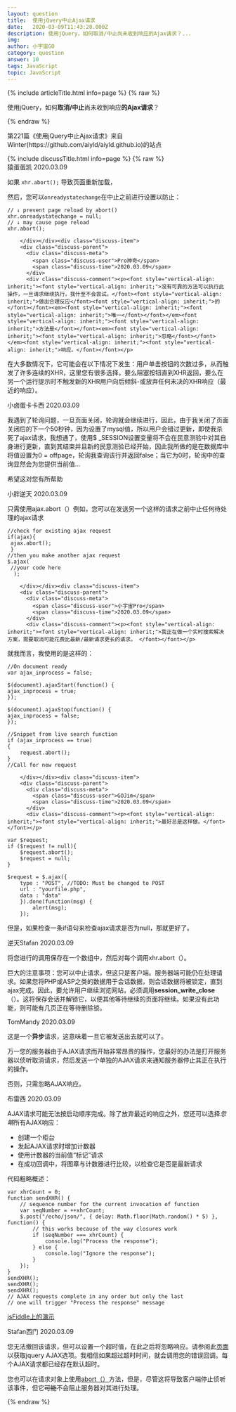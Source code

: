 ```yaml
---
layout: question
title:  使用jQuery中止Ajax请求
date:   2020-03-09T11:43:28.000Z
description: 使用jQuery，如何取消/中止尚未收到响应的Ajax请求？...
img: 
author: 小宇宙GO
category: question
answer: 10
tags: JavaScript
topic: JavaScript
---
```

<div class="article-root">
  <div class="article">
    {% include articleTitle.html info=page %}
    {% raw %}
    <div class="article-content"><p><font style="vertical-align: inherit;"><font style="vertical-align: inherit;">使用jQuery，如何</font></font><strong><font style="vertical-align: inherit;"><font style="vertical-align: inherit;">取消/中止</font></font></strong><font style="vertical-align: inherit;"><font style="vertical-align: inherit;">尚未收到响应</font><strong><font style="vertical-align: inherit;">的Ajax请求</font></strong><font style="vertical-align: inherit;">？</font></font></p></div>
    {% endraw %}
  </div>
  <p class="winter_mark">第221篇《使用jQuery中止Ajax请求》来自Winter(https://github.com/aiyld/aiyld.github.io)的站点</p>
  <div class="discuss-wrapper">
    {% include discussTitle.html info=page %}
    {% raw %}
    <div class="discuss-list">
    <div class="discuss-item">
        <div class="discuss-parent">
          <div class="discuss-meta">
            <span class="discuss-user">猿蛋蛋凯</span>
            <span class="discuss-time">2020.03.09</span>
          </div>
          <div class="discuss-comment"><p><font style="vertical-align: inherit;"><font style="vertical-align: inherit;">如果   </font></font><code>xhr.abort();</code><font style="vertical-align: inherit;"><font style="vertical-align: inherit;">  导致页面重新加载，</font></font></p>

<p><font style="vertical-align: inherit;"><font style="vertical-align: inherit;">然后，您可以</font></font><code>onreadystatechange</code><font style="vertical-align: inherit;"><font style="vertical-align: inherit;">在中止之前进行</font><font style="vertical-align: inherit;">设置</font><font style="vertical-align: inherit;">以防止：</font></font></p>

<pre><code>// ↓ prevent page reload by abort()<font></font>
xhr.onreadystatechange = null;<font></font>
// ↓ may cause page reload<font></font>
xhr.abort();<font></font>
</code></pre></div>
        </div></div><div class="discuss-item">
        <div class="discuss-parent">
          <div class="discuss-meta">
            <span class="discuss-user">Pro神奇</span>
            <span class="discuss-time">2020.03.09</span>
          </div>
          <div class="discuss-comment"><p><font style="vertical-align: inherit;"><font style="vertical-align: inherit;">没有可靠的方法可以执行此操作，一旦请求继续执行，我什至不会尝试。</font><font style="vertical-align: inherit;">做出合理反应</font><font style="vertical-align: inherit;">的</font></font><em><font style="vertical-align: inherit;"><font style="vertical-align: inherit;">唯一</font></font></em><font style="vertical-align: inherit;"><font style="vertical-align: inherit;">方法是</font></font><em><font style="vertical-align: inherit;"><font style="vertical-align: inherit;">忽略</font></font></em><font style="vertical-align: inherit;"><font style="vertical-align: inherit;">响应。</font></font></p>

<p><font style="vertical-align: inherit;"><font style="vertical-align: inherit;">在大多数情况下，它可能会在以下情况下发生：用户单击按钮的次数过多，从而触发了许多连续的XHR，这里您有很多选择，要么阻塞按钮直到XHR返回，要么在另一个运行提示时不触发新的XHR用户向后倾斜-或放弃任何未决的XHR响应（最近的响应）。</font></font></p></div>
        </div></div><div class="discuss-item">
        <div class="discuss-parent">
          <div class="discuss-meta">
            <span class="discuss-user">小卤蛋卡卡西</span>
            <span class="discuss-time">2020.03.09</span>
          </div>
          <div class="discuss-comment"><p><font style="vertical-align: inherit;"><font style="vertical-align: inherit;">我遇到了轮询问题，一旦页面关闭，轮询就会继续进行，因此，由于我关闭了页面关闭后的下一个50秒钟，因为设置了mysql值，所以用户会错过更新，即使我杀死了ajax请求，我想通了，使用$ _SESSION设置变量将不会在民意测验中对其自身进行更新，直到其结束并且新的民意测验已经开始，因此我所做的是在数据库中将值设置为0 = offpage，轮询我查询该行并返回false；</font><font style="vertical-align: inherit;">当它为0时，轮询中的查询显然会为您提供当前值...</font></font></p>

<p><font style="vertical-align: inherit;"><font style="vertical-align: inherit;">希望这对您有所帮助 </font></font></p></div>
        </div></div><div class="discuss-item">
        <div class="discuss-parent">
          <div class="discuss-meta">
            <span class="discuss-user">小胖逆天</span>
            <span class="discuss-time">2020.03.09</span>
          </div>
          <div class="discuss-comment"><p><font style="vertical-align: inherit;"><font style="vertical-align: inherit;">只需使用ajax.abort（）例如，您可以在发送另一个这样的请求之前中止任何待处理的ajax请求</font></font></p>

<pre><code>//check for existing ajax request<font></font>
if(ajax){ <font></font>
 ajax.abort();<font></font>
 }<font></font>
//then you make another ajax request<font></font>
$.ajax(<font></font>
 //your code here<font></font>
  );<font></font>
</code></pre></div>
        </div></div><div class="discuss-item">
        <div class="discuss-parent">
          <div class="discuss-meta">
            <span class="discuss-user">小宇宙Pro</span>
            <span class="discuss-time">2020.03.09</span>
          </div>
          <div class="discuss-comment"><p><font style="vertical-align: inherit;"><font style="vertical-align: inherit;">我正在做一个实时搜索解决方案，需要取消可能花费比最新/最新请求更长的请求。 </font></font></p>

<p><font style="vertical-align: inherit;"><font style="vertical-align: inherit;">就我而言，我使用的是这样的：</font></font></p>

<pre><code>//On document ready<font></font>
var ajax_inprocess = false;<font></font>
<font></font>
$(document).ajaxStart(function() {<font></font>
ajax_inprocess = true;<font></font>
});<font></font>
<font></font>
$(document).ajaxStop(function() {<font></font>
ajax_inprocess = false;<font></font>
});<font></font>
<font></font>
//Snippet from live search function<font></font>
if (ajax_inprocess == true)<font></font>
{<font></font>
    request.abort();<font></font>
}<font></font>
//Call for new request <font></font>
</code></pre></div>
        </div></div><div class="discuss-item">
        <div class="discuss-parent">
          <div class="discuss-meta">
            <span class="discuss-user">GOJim</span>
            <span class="discuss-time">2020.03.09</span>
          </div>
          <div class="discuss-comment"><p><font style="vertical-align: inherit;"><font style="vertical-align: inherit;">最好总是这样做。</font></font></p>

<pre><code>var $request;<font></font>
if ($request != null){ <font></font>
    $request.abort();<font></font>
    $request = null;<font></font>
}<font></font>
<font></font>
$request = $.ajax({<font></font>
    type : "POST", //TODO: Must be changed to POST<font></font>
    url : "yourfile.php",<font></font>
    data : "data"<font></font>
    }).done(function(msg) {<font></font>
        alert(msg);<font></font>
    });<font></font>
</code></pre>

<p><font style="vertical-align: inherit;"><font style="vertical-align: inherit;">但是，如果检查一条if语句来检查ajax请求是否为null，那就更好了。</font></font></p></div>
        </div></div><div class="discuss-item">
        <div class="discuss-parent">
          <div class="discuss-meta">
            <span class="discuss-user">逆天Stafan</span>
            <span class="discuss-time">2020.03.09</span>
          </div>
          <div class="discuss-comment"><p><font style="vertical-align: inherit;"><font style="vertical-align: inherit;">将您进行的调用保存在一个数组中，然后对每个调用xhr.abort（）。</font></font></p>

<p><font style="vertical-align: inherit;"><font style="vertical-align: inherit;">巨大的注意事项：您可以中止请求，但这只是客户端。</font><font style="vertical-align: inherit;">服务器端可能仍在处理请求。</font><font style="vertical-align: inherit;">如果您将PHP或ASP之类的数据用于会话数据，则会话数据将被锁定，直到ajax完成。</font><font style="vertical-align: inherit;">因此，要允许用户继续浏览网站，必须调用</font></font><strong><font style="vertical-align: inherit;"><font style="vertical-align: inherit;">session_write_close</font></font></strong><font style="vertical-align: inherit;"><font style="vertical-align: inherit;">（）。</font><font style="vertical-align: inherit;">这将保存会话并解锁它，以便其他等待继续的页面将继续。</font><font style="vertical-align: inherit;">如果没有此功能，则可能有几页正在等待删除锁。</font></font></p></div>
        </div></div><div class="discuss-item">
        <div class="discuss-parent">
          <div class="discuss-meta">
            <span class="discuss-user">TomMandy</span>
            <span class="discuss-time">2020.03.09</span>
          </div>
          <div class="discuss-comment"><p><font style="vertical-align: inherit;"><font style="vertical-align: inherit;">这是一个</font></font><strong><font style="vertical-align: inherit;"><font style="vertical-align: inherit;">异步</font></font></strong><font style="vertical-align: inherit;"><font style="vertical-align: inherit;">请求，这意味着一旦它被发送出去就可以了。</font></font></p>

<p><font style="vertical-align: inherit;"><font style="vertical-align: inherit;">万一您的服务器由于AJAX请求而开始非常昂贵的操作，您最好的办法是打开服务器以侦听取消请求，然后发送一个单独的AJAX请求来通知服务器停止其正在执行的操作。</font></font></p>

<p><font style="vertical-align: inherit;"><font style="vertical-align: inherit;">否则，只需忽略AJAX响应。</font></font></p></div>
        </div></div><div class="discuss-item">
        <div class="discuss-parent">
          <div class="discuss-meta">
            <span class="discuss-user">布雷西</span>
            <span class="discuss-time">2020.03.09</span>
          </div>
          <div class="discuss-comment"><p><font style="vertical-align: inherit;"><font style="vertical-align: inherit;">AJAX请求可能无法按启动顺序完成。</font><font style="vertical-align: inherit;">除了放弃</font><font style="vertical-align: inherit;">最近的响应之外</font><font style="vertical-align: inherit;">，您还可以选择</font></font><em><font style="vertical-align: inherit;"><font style="vertical-align: inherit;">忽略</font></font></em><font style="vertical-align: inherit;"><font style="vertical-align: inherit;">所有AJAX响应：</font></font></p>

<ul>
<li><font style="vertical-align: inherit;"><font style="vertical-align: inherit;">创建一个柜台</font></font></li>
<li><font style="vertical-align: inherit;"><font style="vertical-align: inherit;">发起AJAX请求时增加计数器</font></font></li>
<li><font style="vertical-align: inherit;"><font style="vertical-align: inherit;">使用计数器的当前值“标记”请求</font></font></li>
<li><font style="vertical-align: inherit;"><font style="vertical-align: inherit;">在成功回调中，将图章与计数器进行比较，以检查它是否是最新请求</font></font></li>
</ul>

<p><font style="vertical-align: inherit;"><font style="vertical-align: inherit;">代码粗略概述：</font></font></p>

<pre><code>var xhrCount = 0;<font></font>
function sendXHR() {<font></font>
    // sequence number for the current invocation of function<font></font>
    var seqNumber = ++xhrCount;<font></font>
    $.post("/echo/json/", { delay: Math.floor(Math.random() * 5) }, function() {<font></font>
        // this works because of the way closures work<font></font>
        if (seqNumber === xhrCount) {<font></font>
            console.log("Process the response");<font></font>
        } else {<font></font>
            console.log("Ignore the response");<font></font>
        }<font></font>
    });<font></font>
}<font></font>
sendXHR();<font></font>
sendXHR();<font></font>
sendXHR();<font></font>
// AJAX requests complete in any order but only the last <font></font>
// one will trigger "Process the response" message<font></font>
</code></pre>

<p><a href="http://jsfiddle.net/vyy3mn9x/"><font style="vertical-align: inherit;"><font style="vertical-align: inherit;">jsFiddle上的演示</font></font></a></p></div>
        </div></div><div class="discuss-item">
        <div class="discuss-parent">
          <div class="discuss-meta">
            <span class="discuss-user">Stafan西门</span>
            <span class="discuss-time">2020.03.09</span>
          </div>
          <div class="discuss-comment"><p><font style="vertical-align: inherit;"><font style="vertical-align: inherit;">您无法撤回该请求，但可以设置一个超时值，在此之后将忽略响应。</font><font style="vertical-align: inherit;">请参阅此</font></font><a href="http://docs.jquery.com/Ajax/jQuery.ajax#options" rel="noreferrer"><font style="vertical-align: inherit;"><font style="vertical-align: inherit;">页面</font></font></a><font style="vertical-align: inherit;"><font style="vertical-align: inherit;">以获取jquery AJAX选项。</font><font style="vertical-align: inherit;">我相信如果超过超时时间，就会调用您的错误回调。</font><font style="vertical-align: inherit;">每个AJAX请求都已经存在默认超时。</font></font></p>

<p><font style="vertical-align: inherit;"><font style="vertical-align: inherit;">您也可以</font><font style="vertical-align: inherit;">在请求对象上</font><font style="vertical-align: inherit;">使用</font></font><a href="https://developer.mozilla.org/en/DOM/XMLHttpRequest#abort%28%29" rel="noreferrer"><font style="vertical-align: inherit;"><font style="vertical-align: inherit;">abort（）</font></font></a><font style="vertical-align: inherit;"><font style="vertical-align: inherit;">方法，但是，尽管这将导致客户端停止侦听该事件，但它</font></font><strike><font style="vertical-align: inherit;"><font style="vertical-align: inherit;">可能</font></font></strike><font style="vertical-align: inherit;"><font style="vertical-align: inherit;">不会阻止服务器对其进行处理。</font></font></p></div>
        </div></div>
    </div>
    {% endraw %}
  </div>
<div>
